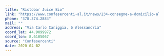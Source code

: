 ```yaml
---
title: "Ristobar Juice Bio"
link: "https://www.confesercenti-al.it/news/234-consegne-a-domicilio-alessandria-lista-aggiornata-al-26-marzo.html"
phone: "370.374.2884"
mail: ""
address: "Via Carlo Caniggia, 6 Alessandria"
coord_lat: 44.9099972
coord_lon: 8.6105067
source: "Confesercenti"
date: 2020-04-02
---
```



